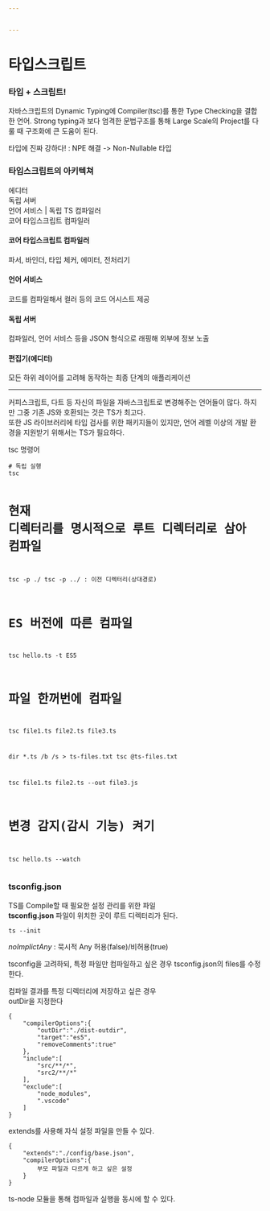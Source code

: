 ```yaml
---


---
```


<h1 id="타입스크립트">타입스크립트</h1>
<h3 id="타입--스크립트">타입 + 스크립트!</h3>
<p>자바스크립트의 Dynamic Typing에 Compiler(tsc)를 통한 Type Checking을 결합한 언어. Strong typing과 보다 엄격한 문법구조를 통해 Large Scale의 Project를 다룰 때 구조화에 큰 도움이 된다.</p>
<p>타입에 진짜 강하다! : NPE 해결 -&gt; Non-Nullable 타입</p>
<h3 id="타입스크립트의-아키텍쳐">타입스크립트의 아키텍쳐</h3>
<p>에디터<br>
독립 서버<br>
언어 서비스 | 독립 TS 컴파일러<br>
코어 타입스크립트 컴파일러</p>
<h4 id="코어-타입스크립트-컴파일러">코어 타입스크립트 컴파일러</h4>
<p>파서, 바인더, 타입 체커, 에미터, 전처리기</p>
<h4 id="언어-서비스">언어 서비스</h4>
<p>코드를 컴파일해서 컬러 등의 코드 어시스트 제공</p>
<h4 id="독립-서버">독립 서버</h4>
<p>컴파일러, 언어 서비스 등을 JSON 형식으로 래핑해 외부에 정보 노출</p>
<h4 id="편집기에디터">편집기(에디터)</h4>
<p>모든 하위 레이어를 고려해 동작하는 최종 단계의 애플리케이션</p>
<hr>
<p>커피스크립트, 다트 등 자신의 파일을 자바스크립트로 변경해주는 언어들이 많다. 하지만 그중 기존 JS와 호환되는 것은 TS가 최고다.<br>
또한 JS 라이브러리에 타입 검사를 위한 패키지들이 있지만,  언어 레벨 이상의 개발 환경을 지원받기 위해서는 TS가 필요하다.</p>
<p>tsc 명령어</p>
<pre><code># 독립 실행
tsc

# 현재 디렉터리를 명시적으로 루트 디렉터리로 삼아 컴파일
tsc -p ./
tsc -p ../ : 이전 디렉터리(상대경로)

# ES 버전에 따른 컴파일
tsc hello.ts -t ES5

# 파일 한꺼번에 컴파일
tsc file1.ts file2.ts file3.ts

dir *.ts /b /s &gt; ts-files.txt
tsc @ts-files.txt

tsc file1.ts file2.ts --out file3.js

# 변경 감지(감시 기능) 켜기
tsc hello.ts --watch
</code></pre>
<h3 id="tsconfig.json">tsconfig.json</h3>
<p>TS를 Compile할 때 필요한 설정 관리를 위한 파일<br>
<strong>tsconfig.json</strong> 파일이 위치한 곳이 루트 디렉터리가 된다.</p>
<pre><code>ts --init
</code></pre>
<p><em>noImplictAny</em> : 묵시적 Any 허용(false)/비허용(true)</p>
<p>tsconfig을 고려하되, 특정 파일만 컴파일하고 싶은 경우 tsconfig.json의 files를 수정한다.</p>
<p>컴파일 결과를 특정 디렉터리에 저장하고 싶은 경우<br>
outDir을 지정한다</p>
<pre><code>{
	"compilerOptions":{
		"outDir":"./dist-outdir",
		"target":"es5",
		"removeComments":true"
	},
	"include":[
		"src/**/*",
		"src2/**/*"
	],
	"exclude":[
		"node_modules",
		".vscode"
	]
}
</code></pre>
<p>extends를 사용해 자식 설정 파일을 만들 수 있다.</p>
<pre><code>{
	"extends":"./config/base.json",
	"compilerOptions":{
		부모 파일과 다르게 하고 싶은 설정
	}
}
</code></pre>
<p>ts-node 모듈을 통해 컴파일과 실행을 동시에 할 수 있다.</p>

